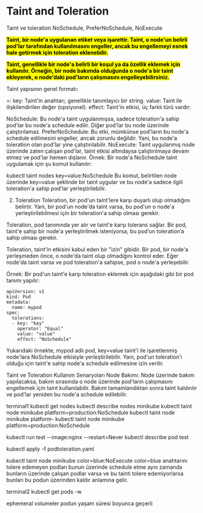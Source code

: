 # Taint and Toleration

Taint ve toleration
NoSchedule, PreferNoSchedule, NoExecute

<b><mark>Taint, bir node'a uygulanan etiket veya işarettir. Taint, o node'un belirli pod'lar tarafından kullanılmasını engeller, ancak bu engellemeyi esnek hale getirmek için toleration eklenebilir.</mark></b><br>

<b><mark>Taint, genellikle bir node'a belirli bir koşul ya da özellik eklemek için kullanılır. Örneğin, bir node bakımda olduğunda o node'a bir taint ekleyerek, o node'daki pod'ların çalışmasını engelleyebilirsiniz.</mark></b><br>

Taint yapısının genel formatı:

<key>=<value>:<effect>
key: Taint'in anahtarı, genellikle tanımlayıcı bir string.
value: Taint ile ilişkilendirilen değer (opsiyonel).
effect: Taint'in etkisi, üç farklı türü vardır:

NoSchedule: Bu node'a taint uygulanmışsa, sadece toleration'a sahip pod'lar bu node'a schedule edilir. Diğer pod'lar bu node üzerinde çalıştırılamaz.
PreferNoSchedule: Bu etki, mümkünse pod'ların bu node'a schedule edilmesini engeller, ancak zorunlu değildir. Yani, bu node'a toleration olan pod'lar yine çalıştırılabilir.
NoExecute: Taint uygulanmış node üzerinde zaten çalışan pod'lar, taint etkisi altındaysa çalıştırılmaya devam etmez ve pod'lar hemen dışlanır.
Örnek:
Bir node'a NoSchedule taint uygulamak için şu komut kullanılır:


kubectl taint nodes <node-name> key=value:NoSchedule
Bu komut, belirtilen node üzerinde key=value şeklinde bir taint uygular ve bu node'a sadece ilgili toleration'a sahip pod'lar yerleştirilebilir.

2. Toleration 
Toleration, bir pod'un taint'lere karşı duyarlı olup olmadığını belirtir. Yani, bir pod'un node'da taint varsa, bu pod'un o node'a yerleştirilebilmesi için bir toleration'a sahip olması gerekir.

Toleration, pod tanımında yer alır ve taint'e karşı tolerans sağlar. Bir pod, taint'e sahip bir node'a yerleştirilmek isteniyorsa, bu pod’un toleration’a sahip olması gerekir.

Toleration, taint'in etkisini kabul eden bir "izin" gibidir. Bir pod, bir node'a yerleşmeden önce, o node'da taint olup olmadığını kontrol eder. Eğer node'da taint varsa ve pod toleration'a sahipse, pod o node'a yerleşebilir.

Örnek:
Bir pod'un taint'e karşı toleration eklemek için aşağıdaki gibi bir pod tanımı yapılır:

```
apiVersion: v1
kind: Pod
metadata:
  name: mypod
spec:
  tolerations:
  - key: "key"
    operator: "Equal"
    value: "value"
    effect: "NoSchedule"
```

Yukarıdaki örnekte, mypod adlı pod, key=value taint'i ile işaretlenmiş node'lara NoSchedule etkisiyle yerleştirilebilir. Yani, pod'un toleration'ı olduğu için taint'e sahip node'a schedule edilmesine izin verilir.

Taint ve Toleration Kullanım Senaryoları
Node Bakımı: Node üzerinde bakım yapılacaksa, bakım sırasında o node üzerinde pod'ların çalışmasını engellemek için taint kullanılabilir. Bakım tamamlandıktan sonra taint kaldırılır ve pod'lar yeniden bu node'a schedule edilebilir.


terminal1
kubectl get nodes
kubectl describe nodes minikube
kubectl taint node minikube platform=production:NoSchedule
kubectl taint node minikube platform-
kubectl taint node minikube platform=production:NoSchedule

kubectl run test --image:nginx --restart=Never
kubectl describe pod test

kubectl apply -f podtoleration.yaml

kubectl taint node minikube color=blue:NoExecute
color=blue anahtarını tolere edemeyen podları bunun üzerinde schedule etme
aynı zamanda bunların üzerinde çalışan podlar varsa ve bu tainti tolere edemiyorlarsa
bunları bu podun üzerinden kaldır anlamına gelir.


terminal2
kubectl get pods -w


ephemeral volumeler podun yaşam süresi boyunca geçerli

